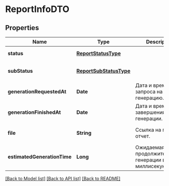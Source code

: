 # ReportInfoDTO
## Properties

| Name | Type | Description | Notes |
|------------ | ------------- | ------------- | -------------|
| **status** | [**ReportStatusType**](ReportStatusType.md) |  | [default to null] |
| **subStatus** | [**ReportSubStatusType**](ReportSubStatusType.md) |  | [optional] [default to null] |
| **generationRequestedAt** | **Date** | Дата и время запроса на генерацию. | [default to null] |
| **generationFinishedAt** | **Date** | Дата и время завершения генерации. | [optional] [default to null] |
| **file** | **String** | Ссылка на готовый отчет. | [optional] [default to null] |
| **estimatedGenerationTime** | **Long** | Ожидаемая продолжительность генерации в миллисекундах. | [optional] [default to null] |

[[Back to Model list]](../README.md#documentation-for-models) [[Back to API list]](../README.md#documentation-for-api-endpoints) [[Back to README]](../README.md)

